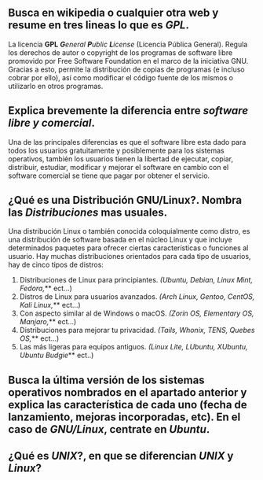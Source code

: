 ## Busca en wikipedia o cualquier otra web y resume en tres lineas lo que es _GPL_.

La licencia **GPL**  _**G**eneral **P**ublic **L**icense_ (Licencia Pública General). Regula los derechos de autor o copyright de los programas de software libre promovido por Free Software Foundation en el marco de la iniciativa GNU.
Gracias a esto, permite la distribución de copias de programas (e incluso cobrar por ello), así como modificar el código fuente de los mismos o utilizarlo en otros programas.

## Explica brevemente la diferencia entre _software libre y comercial_.

Una de las principales diferencias es que el software libre esta dado para todos los usuarios gratuitamente y posiblemente para los sistemas operativos, también los usuarios tienen la libertad de ejecutar, copiar, distribuir, estudiar, modificar y mejorar el software en cambio con el software comercial se tiene que pagar por obtener el servicio.

## ¿Qué es una Distribución GNU/Linux?. Nombra las _Distribuciones_ mas usuales.

Una distribución Linux o también conocida coloquialmente como distro, es una distribución de software basada en el núcleo Linux y que incluye determinados paquetes para ofrecer ciertas características o funciones al usuario. Hay muchas distribuciones orientados para cada tipo de usuarios, hay de cinco tipos de distros:

1. Distribuciones de Linux para principiantes. *(Ubuntu, Debian, Linux Mint, Fedora,*** ect...)
2. Distros de Linux para usuarios avanzados. *(Arch Linux, Gentoo, CentOS, Kali Linux,*** ect...)
3. Con aspecto similar al de Windows o macOS. *(Zorin OS, Elementary OS, Manjaro,*** ect...)
4. Distribuciones para mejorar tu privacidad. *(Tails, Whonix, TENS, Quebes OS,*** ect...)
5. Las más ligeras para equipos antiguos. *(Linux Lite, LUbuntu, XUbuntu, Ubuntu Budgie*** ect..)

## Busca la última versión de los sistemas operativos nombrados en el apartado anterior y explica las característica de cada uno (fecha de lanzamiento, mejoras incorporadas, etc). En el caso de _GNU/Linux_, centrate en _Ubuntu_.

## ¿Qué es _UNIX_?, en que se diferencian _UNIX_ y _Linux_?
